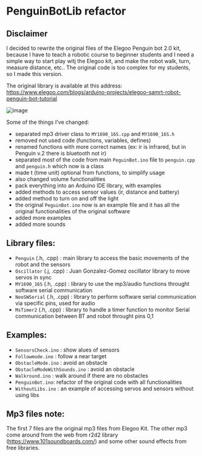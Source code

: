 # PenguinBotLib refactor

## Disclaimer
I decided to rewrite the original files of the Elegoo Penguin bot 2.0 kit, because I have to teach a robotic course to beginner students and I need a simple way to start play witj the Elegoo kit, and make the robot walk, turn, measure distance, etc.. The original code is too complex for my students, so I made this version.

The original library is available at this address:
https://www.elegoo.com/blogs/arduino-projects/elegoo-samrt-robot-penguin-bot-tutorial


![image](https://github.com/giuliopons/PenguinBot/assets/1871627/f9962769-78e2-47cd-b678-49f4350c4cf7)

Some of the things I've changed:

* separated mp3 driver class to `MY1690_16S.cpp` and `MY1690_16S.h`
* removed not used code (functions, variables, defines)
* renamed functions with more correct names (ex: ir is infrared, but in Penguin v.2 there is bluetooth not ir)
* separated most of the code from main `PeguinBot.ino` file to `penguin.cpp` and `penguin.h` which now is a class
* made t (time unit) optional from functions, to simplify usage
* also changed volume functionalities
* pack everything into an Arduino IDE library, with examples
* added methods to access sensor values (ir, distance and battery)
* added method to turn on and off the light
* the original `PeguinBot.ino` now is an example file and it has all the original functionalities of the original software
* added more examples
* added more sounds

## Library files:

* `Penguin` (.h, .cpp) : main library to access the basic movements of the robot and the sensors
* `Oscillator` (.j, .cpp) : Juan Gonzalez-Gomez oscillator library to move servos in sync
* `MY1690_16S` (.h, .cpp) : library to use the mp3/audio functions throught software serial communication
* `NeoSWSerial` (.h, .cpp) : library to perform software serial communication via specific pins, used for audio
* `MsTimer2` (.h, .cpp) : library to handle a timer function to monitor Serial communication between BT and robot throught pins 0,1

## Examples:

* `SensorsCheck.ino` : show alues of sensors
* `Followmode.ino` : follow a near target
* `ObstacleMode.ino` : avoid an obstacle
* `ObstacleModeWithSounds.ino` : avoid an obstacle
* `Walkround.ino` : walk around if there are no obstacles
* `PenguinBot.ino`: refactor of the original code with all functionalities
* `WithoutLibs.ino` : an example of accessing servos and sensors without using libs

## Mp3 files note:

The first 7 files are the original mp3 files from Elegoo Kit. The other mp3 come around from the web from r2d2 library (https://www.101soundboards.com/) and some other sound effects from free libraries.

